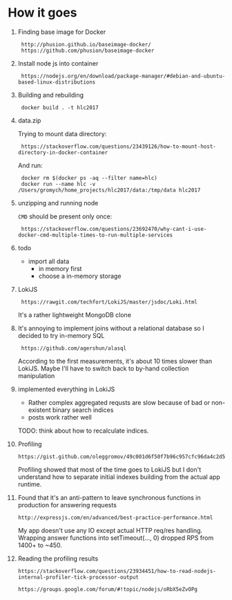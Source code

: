 # How it goes

1. Finding base image for Docker

		http://phusion.github.io/baseimage-docker/
		https://github.com/phusion/baseimage-docker

2. Install node js into container

		https://nodejs.org/en/download/package-manager/#debian-and-ubuntu-based-linux-distributions

3. Building and rebuilding

		docker build . -t hlc2017

4. data.zip

	Trying to mount data directory:

		https://stackoverflow.com/questions/23439126/how-to-mount-host-directory-in-docker-container

	And run:

		docker rm $(docker ps -aq --filter name=hlc)
		docker run --name hlc -v /Users/gromych/home_projects/hlc2017/data:/tmp/data hlc2017


5. unzipping and running node

	`CMD` should be present only once:

		https://stackoverflow.com/questions/23692470/why-cant-i-use-docker-cmd-multiple-times-to-run-multiple-services

6. todo

	- import all data
		- in memory first
		- choose a in-memory storage

7. LokiJS

		https://rawgit.com/techfort/LokiJS/master/jsdoc/Loki.html

	It's a rather lightweight MongoDB clone

8. It's annoying to implement joins without a relational database so I decided to try in-memory SQL

		https://github.com/agershun/alasql

	According to the first measurements, it's about 10 times slower than LokiJS. Maybe I'll have to switch back to by-hand collection manipulation

9. implemented everything in LokiJS

	- Rather complex aggregated requsts are slow because of bad or non-existent binary search indices
	- posts work rather well

	TODO: think about how to recalculate indices.

10. Profiling

		https://gist.github.com/oleggromov/49c001d6f50f7b96c957cfc96da4c2d5

	Profiling showed that most of the time goes to LokiJS but I don't understand how to separate initial indexes building from the actual app runtime.

11. Found that it's an anti-pattern to leave synchronous functions in production for answering requests

		http://expressjs.com/en/advanced/best-practice-performance.html

	My app doesn't use any IO except actual HTTP req/res handling. Wrapping answer functions into setTimeout(..., 0) dropped RPS from 1400+ to ~450.

12. Reading the profiling results

		https://stackoverflow.com/questions/23934451/how-to-read-nodejs-internal-profiler-tick-processor-output

		https://groups.google.com/forum/#!topic/nodejs/oRbX5eZvOPg